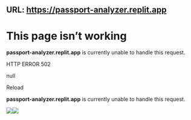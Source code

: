 URL: https://passport-analyzer.replit.app
---
# This page isn’t working

**passport-analyzer.replit.app** is currently unable to handle this request.

HTTP ERROR 502

null

Reload

**passport-analyzer.replit.app** is currently unable to handle this request.

![](<Base64-Image-Removed>)![](<Base64-Image-Removed>)